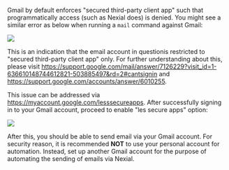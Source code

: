 
Gmail by default enforces "secured third-party client app" such that programmatically access (such as Nexial does) is 
denied.  You might see a similar error as below when running a `mail` command against Gmail:<br/>

![](image/mail_02.png)

This is an indication that the email account in questionis restricted to "secured third-party client app" only. For 
further understanding about this, please visit 
<a href="https://support.google.com/mail/answer/7126229?visit_id=1-636610148744612821-503885497&rd=2#cantsignin" class="external-link" target="nexial_link">https://support.google.com/mail/answer/7126229?visit_id=1-636610148744612821-503885497&rd=2#cantsignin</a>
and <a href="https://support.google.com/accounts/answer/6010255" class="external-link" target="nexial_link">https://support.google.com/accounts/answer/6010255</a>.

This issue can be addressed via 
<a href="https://myaccount.google.com/lesssecureapps" class="external-link" target="nexial_link">https://myaccount.google.com/lesssecureapps</a>. 
After successfully signing in to your Gmail account, proceed to enable "les secure apps" option:

![](image/mail_03.png)

After this, you should be able to send email via your Gmail account.  For security reason, it is recommended **NOT**
to use your personal account for automation.  Instead, set up another Gmail account for the purpose of automating
the sending of emails via Nexial.
